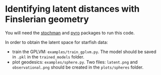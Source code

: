 # Identifying latent distances with Finslerian geometry

You will need the [stochman](https://github.com/MachineLearningLifeScience/stochman) and [pyro](https://pyro.ai/) packages to run this code.

In order to obtain the latent space for starfish data:

* train the GPLVM: `examples/train_gplvm.py`. The model should be saved in `.pkl` in the `trained_models` folder.
* plot geodesics: `examples/sphere.py`. Two files: `latent.png` and `observational.png` should be created in the `plots/spheres` folder.
